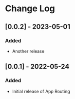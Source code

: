 # Change Log

## [0.0.2] - 2023-05-01

### Added

- Another release

## [0.0.1] - 2022-05-24

### Added

- Initial release of App Routing
